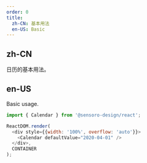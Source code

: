 ```yaml
---
order: 0
title:
  zh-CN: 基本用法
  en-US: Basic
---
```


## zh-CN

日历的基本用法。

## en-US

Basic usage.

```js
import { Calendar } from '@sensoro-design/react';

ReactDOM.render(
  <div style={{width: '100%', overflow: 'auto'}}>
    <Calendar defaultValue="2020-04-01" />
  </div>,
  CONTAINER
);
```
